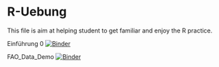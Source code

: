 # R-Uebung
This file is aim at helping student to get familiar and enjoy the R practice.

Einführung 0 [![Binder](https://mybinder.org/badge_logo.svg)](https://mybinder.org/v2/gh/cwinkelmann/R-Uebung/HEAD?urlpath=notebooks/Einfuehrung_0.ipynb)

FAO_Data_Demo [![Binder](https://mybinder.org/badge_logo.svg)](https://mybinder.org/v2/gh/cwinkelmann/R-Uebung/HEAD?urlpath=notebooks/FAO_Data_Demo.ipynb)

